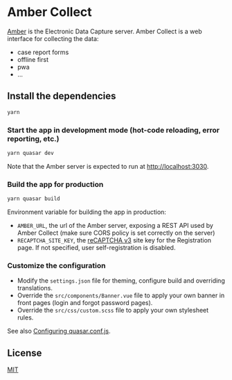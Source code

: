 # Amber Collect

[Amber](https://github.com/obiba/amber) is the Electronic Data Capture server. Amber Collect is a web interface for collecting the data:

* case report forms
* offline first
* pwa
* ...

## Install the dependencies

```bash
yarn
```

### Start the app in development mode (hot-code reloading, error reporting, etc.)

```bash
yarn quasar dev
```

Note that the Amber server is expected to run at [http://localhost:3030](http://localhost:3030).

### Build the app for production

```bash
yarn quasar build
```

Environment variable for building the app in production:

* `AMBER_URL`, the url of the Amber server, exposing a REST API used by Amber Collect (make sure CORS policy is set correctly on the server)
* `RECAPTCHA_SITE_KEY`, the [reCAPTCHA v3](https://developers.google.com/recaptcha/docs/v3) site key for the Registration page. If not specified, user self-registration is disabled.

### Customize the configuration

* Modify the `settings.json` file for theming, configure build and overriding translations.
* Override the `src/components/Banner.vue` file to apply your own banner in front pages (login and forgot password pages).
* Override the `src/css/custom.scss` file to apply your own stylesheet rules.

See also [Configuring quasar.conf.js](https://quasar.dev/quasar-cli/quasar-conf-js).

## License

[MIT](https://mit-license.org/)
